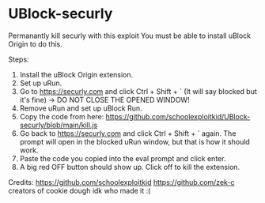 # UBlock-securly
Permanantly kill securly with this exploit
You must be able to install uBlock Origin to do this.

Steps:
1. Install the uBlock Origin extension.
2. Set up uRun.
3. Go to https://securly.com and click Ctrl + Shift + ` (It will say blocked but it's fine)
-> DO NOT CLOSE THE OPENED WINDOW!
4. Remove uRun and set up uBlock Run.
5. Copy the code from here: https://github.com/schoolexploitkid/UBlock-securly/blob/main/kill.js
6. Go back to https://securly.com and click Ctrl + Shift + ` again. The prompt will open in the blocked uRun window, but that is how it should work.
7. Paste the code you copied into the eval prompt and click enter.
8. A big red OFF button should show up. Click off to kill the extension.

Credits:
https://github.com/schoolexploitkid
https://github.com/zek-c
creators of cookie dough idk who made it :(
